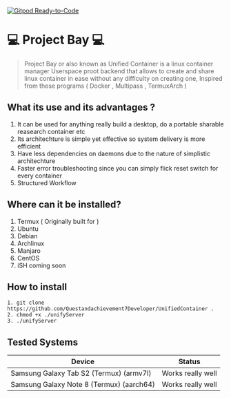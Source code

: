 [![Gitpod Ready-to-Code](https://img.shields.io/badge/Gitpod-Ready--to--Code-blue?logo=gitpod)](https://gitpod.io/#https://github.com/Questandachievement7Developer/UnifiedContainer) 

# :computer: Project Bay :computer:
> Project Bay or also known as Unified Container is a linux container manager Userspace proot backend that allows to create and share linux container in ease without any difficulty on creating one, Inspired from these programs ( Docker , Multipass , TermuxArch )
## What its use and its advantages ?
1. It can be used for anything really build a desktop, do a portable sharable reasearch container etc
2. Its architechture is simple yet effective so system delivery is more efficient
3. Have less dependencies on daemons due to the nature of simplistic architechture
4. Faster error troubleshooting since you can simply flick reset switch for every container
5. Structured Workflow
## Where can it be installed?
1. Termux ( Originally built for )
2. Ubuntu
3. Debian
4. Archlinux
5. Manjaro
6. CentOS
7. iSH coming soon
## How to install
```
1. git clone https://github.com/Questandachievement7Developer/UnifiedContainer .
2. chmod +x ./unifyServer 
3. ./unifyServer
```
## Tested Systems

| Device | Status | 
| ------- | ------ | 
| Samsung Galaxy Tab S2  (Termux) (armv7l) | Works really well | 
| Samsung Galaxy Note 8 (Termux) (aarch64) | Works really well |


